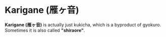# Karigane (雁ヶ音)

**Karigane (雁ヶ音)** is actually just kukicha, which is a byproduct of gyokuro. Sometimes it is also called **"shiraore"**.
